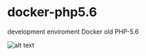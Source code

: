 # docker-php5.6
development enviroment Docker old PHP-5.6



![alt text](https://uploaddeimagens.com.br/imagens/screenshot_from_2019-08-27_14-40-42-png)
